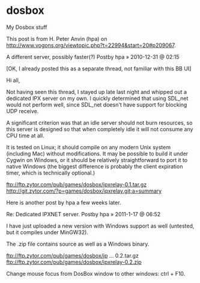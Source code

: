 # dosbox
My Dosbox stuff

This post is from H. Peter Anvin (hpa) on http://www.vogons.org/viewtopic.php?t=22994&start=20#p209067.

A different server, possibly faster(?)
Postby hpa » 2010-12-31 @ 02:15

[OK, I already posted this as a separate thread, not familiar with this BB UI] 

Hi all, 

Not having seen this thread, I stayed up late last night and whipped out a dedicated IPX server on my own. I quickly determined that using SDL_net would not perform well, since SDL_net doesn't have support for blocking UDP receive. 

A significant criterion was that an idle server should not burn resources, so this server is designed so that when completely idle it will not consume any CPU time at all. 

It is tested on Linux; it should compile on any modern Unix system (including Mac) without modifications. It may be possible to build it under Cygwin on Windows, or it should be relatively straightforward to port it to native Windows (the biggest difference is probably the client expiration timer, which is technically optional.) 

ftp://ftp.zytor.com/pub/games/dosbox/ipxrelay-0.1.tar.gz
http://git.zytor.com/?p=games/dosbox/ipxrelay.git;a=summary

Here is another post by hpa a few weeks later.

Re: Dedicated IPXNET server.
Postby hpa » 2011-1-17 @ 06:52

I have just uploaded a new version with Windows support as well (untested, but it compiles under MinGW32). 

The .zip file contains source as well as a Windows binary. 

ftp://ftp.zytor.com/pub/games/dosbox/ip ... 0.2.tar.gz 
ftp://ftp.zytor.com/pub/games/dosbox/ipxrelay-0.2.zip


Change mouse focus from DosBox window to other windows: ctrl + F10.

